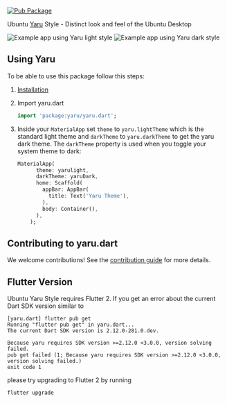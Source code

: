 [![Pub Package](https://img.shields.io/pub/v/yaru.svg)](https://pub.dev/packages/yaru)

Ubuntu [Yaru](https://github.com/ubuntu/yaru) Style - Distinct look and feel of the Ubuntu Desktop

![Example app using Yaru light style](https://raw.githubusercontent.com/ubuntu/yaru.dart/main/doc/readme/screenshot_light.png)
![Example app using Yaru dark style](https://raw.githubusercontent.com/ubuntu/yaru.dart/main/doc/readme/screenshot_dark.png)

## Using Yaru
To be able to use this package follow this steps:
1. [Installation](https://pub.dev/packages/yaru/install)
2. Import yaru.dart
   
    ```dart
    import 'package:yaru/yaru.dart';
    ```
3. Inside your `MaterialApp` set `theme` to `yaru.lightTheme` which is the standard light theme and `darkTheme` to `yaru.darkTheme` to get the yaru dark theme. The `darkTheme` property is used when you toggle your system theme to dark:
   
    ```dart
    MaterialApp(
          theme: yarulight,
          darkTheme: yaruDark,
          home: Scaffold(
            appBar: AppBar(
              title: Text('Yaru Theme'),
            ),
            body: Container(),
          ),
        );
    ```

## Contributing to yaru.dart

We welcome contributions! See the [contribution guide](CONTRIBUTING.md) for more details.

## Flutter Version

Ubuntu Yaru Style requires Flutter 2. If you get an error about the current Dart SDK version similar to


```
[yaru.dart] flutter pub get
Running "flutter pub get" in yaru.dart...                       
The current Dart SDK version is 2.12.0-281.0.dev.

Because yaru requires SDK version >=2.12.0 <3.0.0, version solving failed.
pub get failed (1; Because yaru requires SDK version >=2.12.0 <3.0.0, version solving failed.)
exit code 1
```

please try upgrading to Flutter 2 by running 

```
flutter upgrade
```
